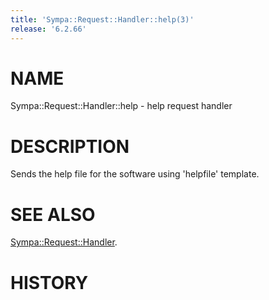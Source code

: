 ```yaml
---
title: 'Sympa::Request::Handler::help(3)'
release: '6.2.66'
---
```


# NAME

Sympa::Request::Handler::help - help request handler

# DESCRIPTION

Sends the help file for the software using 'helpfile' template.

# SEE ALSO

[Sympa::Request::Handler](./Sympa-Request-Handler.3.md).

# HISTORY
